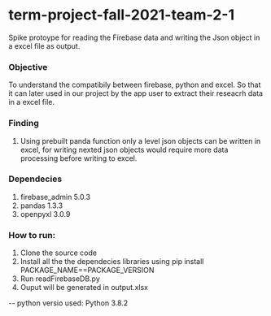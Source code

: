 # term-project-fall-2021-team-2-1
Spike protoype for reading the Firebase data and writing the Json object in a excel file as output. 



### Objective
To understand the compatibily between firebase, python and excel. So that it can later used 
in our project by the app user to extract their reseacrh data in a excel file. 

### Finding
1. Using prebuilt panda function only a level json objects can be written in excel, for writing nexted json objects would 
require more data processing before writing to excel. 


### Dependecies 
1. firebase_admin 5.0.3
3. pandas 1.3.3
4. openpyxl 3.0.9

### How to run:
1. Clone the source code 
2. Install all the the dependecies libraries 
  using pip install PACKAGE_NAME==PACKAGE_VERSION
3. Run readFirebaseDB.py
4. Ouput will be generated in output.xlsx

-- python versio used:  Python 3.8.2 
